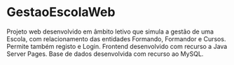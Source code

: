 # GestaoEscolaWeb

Projeto web desenvolvido em âmbito letivo que simula a gestão de uma Escola, com relacionamento das entidades Formando, Formandor e Cursos. Permite também registo e Login.
Frontend desenvolvido com recurso a Java Server Pages.
Base de dados desenvolvida com recurso ao MySQL.
